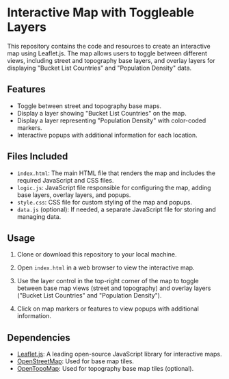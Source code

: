 # Interactive Map with Toggleable Layers

This repository contains the code and resources to create an interactive map using Leaflet.js. The map allows users to toggle between different views, including street and topography base layers, and overlay layers for displaying "Bucket List Countries" and "Population Density" data.

## Features

- Toggle between street and topography base maps.
- Display a layer showing "Bucket List Countries" on the map.
- Display a layer representing "Population Density" with color-coded markers.
- Interactive popups with additional information for each location.

## Files Included

- `index.html`: The main HTML file that renders the map and includes the required JavaScript and CSS files.
- `logic.js`: JavaScript file responsible for configuring the map, adding base layers, overlay layers, and popups.
- `style.css`: CSS file for custom styling of the map and popups.
- `data.js` (optional): If needed, a separate JavaScript file for storing and managing data.

## Usage

1. Clone or download this repository to your local machine.

2. Open `index.html` in a web browser to view the interactive map.

3. Use the layer control in the top-right corner of the map to toggle between base map views (street and topography) and overlay layers ("Bucket List Countries" and "Population Density").

4. Click on map markers or features to view popups with additional information.

## Dependencies

- [Leaflet.js](https://leafletjs.com/): A leading open-source JavaScript library for interactive maps.
- [OpenStreetMap](https://www.openstreetmap.org/): Used for base map tiles.
- [OpenTopoMap](https://opentopomap.org/): Used for topography base map tiles (optional).
